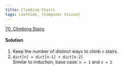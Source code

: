 ```yaml
---
title: Climbing Stairs
tags: LeetCode, [Computer Vision]
---
```


[70. Climbing Stairs](https://leetcode.com/problems/climbing-stairs/)

#### Solution
1. Keep the number of distinct ways to climb `n` stairs.  
2. `dict[n] = dict[n-1] + dict[n-2]`  
Similar to induction, base case: `n = 1` and `n = 2`